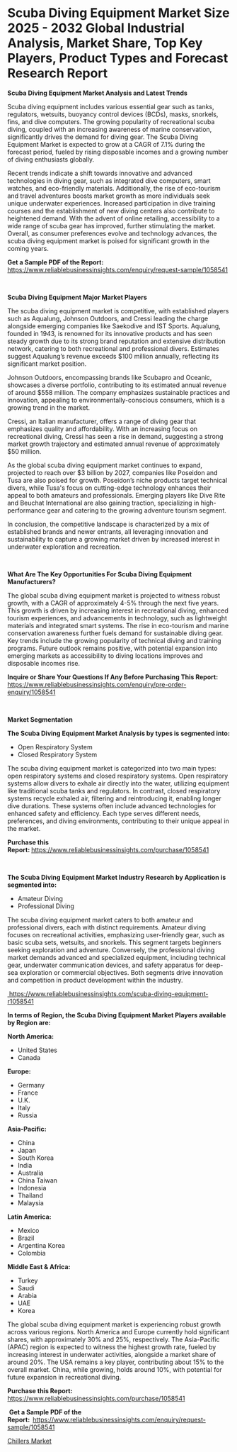 <p><h1>Scuba Diving Equipment Market Size 2025 - 2032 Global Industrial Analysis, Market Share, Top Key Players, Product Types and Forecast Research Report</h1></p><p><strong>Scuba Diving Equipment Market Analysis and Latest Trends</strong></p>
<p><p>Scuba diving equipment includes various essential gear such as tanks, regulators, wetsuits, buoyancy control devices (BCDs), masks, snorkels, fins, and dive computers. The growing popularity of recreational scuba diving, coupled with an increasing awareness of marine conservation, significantly drives the demand for diving gear. The Scuba Diving Equipment Market is expected to grow at a CAGR of 7.1% during the forecast period, fueled by rising disposable incomes and a growing number of diving enthusiasts globally.</p><p>Recent trends indicate a shift towards innovative and advanced technologies in diving gear, such as integrated dive computers, smart watches, and eco-friendly materials. Additionally, the rise of eco-tourism and travel adventures boosts market growth as more individuals seek unique underwater experiences. Increased participation in dive training courses and the establishment of new diving centers also contribute to heightened demand. With the advent of online retailing, accessibility to a wide range of scuba gear has improved, further stimulating the market. Overall, as consumer preferences evolve and technology advances, the scuba diving equipment market is poised for significant growth in the coming years.</p></p>
<p><strong>Get a Sample PDF of the Report:&nbsp;</strong> <a href="https://www.reliablebusinessinsights.com/enquiry/request-sample/1058541?utm_campaign=2757&utm_medium=2&utm_source=Github&utm_content=ia&utm_term=23022025&utm_id=scuba-diving-equipment">https://www.reliablebusinessinsights.com/enquiry/request-sample/1058541</a></p>
<p>&nbsp;</p>
<p><strong>Scuba Diving Equipment Major Market Players</strong></p>
<p><p>The scuba diving equipment market is competitive, with established players such as Aqualung, Johnson Outdoors, and Cressi leading the charge alongside emerging companies like Saekodive and IST Sports. Aqualung, founded in 1943, is renowned for its innovative products and has seen steady growth due to its strong brand reputation and extensive distribution network, catering to both recreational and professional divers. Estimates suggest Aqualung’s revenue exceeds $100 million annually, reflecting its significant market position.</p><p>Johnson Outdoors, encompassing brands like Scubapro and Oceanic, showcases a diverse portfolio, contributing to its estimated annual revenue of around $558 million. The company emphasizes sustainable practices and innovation, appealing to environmentally-conscious consumers, which is a growing trend in the market.</p><p>Cressi, an Italian manufacturer, offers a range of diving gear that emphasizes quality and affordability. With an increasing focus on recreational diving, Cressi has seen a rise in demand, suggesting a strong market growth trajectory and estimated annual revenue of approximately $50 million.</p><p>As the global scuba diving equipment market continues to expand, projected to reach over $3 billion by 2027, companies like Poseidon and Tusa are also poised for growth. Poseidon’s niche products target technical divers, while Tusa's focus on cutting-edge technology enhances their appeal to both amateurs and professionals. Emerging players like Dive Rite and Beuchat International are also gaining traction, specializing in high-performance gear and catering to the growing adventure tourism segment.</p><p>In conclusion, the competitive landscape is characterized by a mix of established brands and newer entrants, all leveraging innovation and sustainability to capture a growing market driven by increased interest in underwater exploration and recreation.</p></p>
<p>&nbsp;</p>
<p><strong>What Are The Key Opportunities For Scuba Diving Equipment Manufacturers?</strong></p>
<p><p>The global scuba diving equipment market is projected to witness robust growth, with a CAGR of approximately 4-5% through the next five years. This growth is driven by increasing interest in recreational diving, enhanced tourism experiences, and advancements in technology, such as lightweight materials and integrated smart systems. The rise in eco-tourism and marine conservation awareness further fuels demand for sustainable diving gear. Key trends include the growing popularity of technical diving and training programs. Future outlook remains positive, with potential expansion into emerging markets as accessibility to diving locations improves and disposable incomes rise.</p></p>
<p><strong>Inquire or Share Your Questions If Any Before Purchasing This Report:</strong> <a href="https://www.reliablebusinessinsights.com/enquiry/pre-order-enquiry/1058541?utm_campaign=2757&utm_medium=2&utm_source=Github&utm_content=ia&utm_term=23022025&utm_id=scuba-diving-equipment">https://www.reliablebusinessinsights.com/enquiry/pre-order-enquiry/1058541</a></p>
<p>&nbsp;</p>
<p><strong>Market Segmentation</strong></p>
<p><strong>The Scuba Diving Equipment Market Analysis by types is segmented into:</strong></p>
<p><ul><li>Open Respiratory System</li><li>Closed Respiratory System</li></ul></p>
<p><p>The scuba diving equipment market is categorized into two main types: open respiratory systems and closed respiratory systems. Open respiratory systems allow divers to exhale air directly into the water, utilizing equipment like traditional scuba tanks and regulators. In contrast, closed respiratory systems recycle exhaled air, filtering and reintroducing it, enabling longer dive durations. These systems often include advanced technologies for enhanced safety and efficiency. Each type serves different needs, preferences, and diving environments, contributing to their unique appeal in the market.</p></p>
<p><strong>Purchase this Report:&nbsp;</strong><a href="https://www.reliablebusinessinsights.com/purchase/1058541?utm_campaign=2757&utm_medium=2&utm_source=Github&utm_content=ia&utm_term=23022025&utm_id=scuba-diving-equipment">https://www.reliablebusinessinsights.com/purchase/1058541</a></p>
<p>&nbsp;</p>
<p><strong>The Scuba Diving Equipment Market Industry Research by Application is segmented into:</strong></p>
<p><ul><li>Amateur Diving</li><li>Professional Diving</li></ul></p>
<p><p>The scuba diving equipment market caters to both amateur and professional divers, each with distinct requirements. Amateur diving focuses on recreational activities, emphasizing user-friendly gear, such as basic scuba sets, wetsuits, and snorkels. This segment targets beginners seeking exploration and adventure. Conversely, the professional diving market demands advanced and specialized equipment, including technical gear, underwater communication devices, and safety apparatus for deep-sea exploration or commercial objectives. Both segments drive innovation and competition in product development within the industry.</p></p>
<p><a href="https://www.reliablebusinessinsights.com/scuba-diving-equipment-r1058541?utm_campaign=2757&utm_medium=2&utm_source=Github&utm_content=ia&utm_term=23022025&utm_id=scuba-diving-equipment">&nbsp;https://www.reliablebusinessinsights.com/scuba-diving-equipment-r1058541</a></p>
<p><strong>In terms of Region, the Scuba Diving Equipment Market Players available by Region are:</strong></p>
<p>
    <p> <strong> North America: </strong>
        <ul>
            <li>United States</li>
            <li>Canada</li>
        </ul>
        </p> 
    <p> <strong> Europe: </strong>
        <ul>
            <li>Germany</li>
            <li>France</li>
            <li>U.K.</li>
            <li>Italy</li>
            <li>Russia</li>
        </ul>
        </p> 
    <p> <strong> Asia-Pacific: </strong>
        <ul>
            <li>China</li>
            <li>Japan</li>
            <li>South Korea</li>
            <li>India</li>
            <li>Australia</li>
            <li>China Taiwan</li>
            <li>Indonesia</li>
            <li>Thailand</li>
            <li>Malaysia</li>
        </ul>
        </p> 
    <p> <strong> Latin America: </strong>
        <ul>
            <li>Mexico</li>
            <li>Brazil</li>
            <li>Argentina Korea</li>
            <li>Colombia</li>
        </ul>
        </p> 
    <p> <strong> Middle East & Africa: </strong>
        <ul>
            <li>Turkey</li>
            <li>Saudi</li>
            <li>Arabia</li>
            <li>UAE</li>
            <li>Korea</li>
        </ul>
    </p>
    </p>
<p><p>The global scuba diving equipment market is experiencing robust growth across various regions. North America and Europe currently hold significant shares, with approximately 30% and 25%, respectively. The Asia-Pacific (APAC) region is expected to witness the highest growth rate, fueled by increasing interest in underwater activities, alongside a market share of around 20%. The USA remains a key player, contributing about 15% to the overall market. China, while growing, holds around 10%, with potential for future expansion in recreational diving.</p></p>
<p><strong>Purchase this Report: </strong><a href="https://www.reliablebusinessinsights.com/purchase/1058541?utm_campaign=2757&utm_medium=2&utm_source=Github&utm_content=ia&utm_term=23022025&utm_id=scuba-diving-equipment">https://www.reliablebusinessinsights.com/purchase/1058541</a></p>
<p>&nbsp;<strong>Get a Sample PDF of the Report:&nbsp;&nbsp;</strong><a href="https://www.reliablebusinessinsights.com/enquiry/request-sample/1058541?utm_campaign=2757&utm_medium=2&utm_source=Github&utm_content=ia&utm_term=23022025&utm_id=scuba-diving-equipment">https://www.reliablebusinessinsights.com/enquiry/request-sample/1058541</a></p>
<p><strong></strong></p>
<p><p><a href="https://github.com/eusoffyhanty/Market-Research-Report-List-1/blob/main/chillers-market.md?utm_campaign=2757&utm_medium=2&utm_source=Github&utm_content=ia&utm_term=23022025&utm_id=scuba-diving-equipment">Chillers Market</a></p></p>